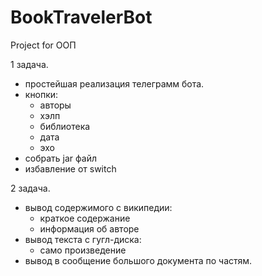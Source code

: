 # BookTravelerBot
Project for OOП

1 задача.
- простейшая реализация телеграмм бота.
- кнопки:
  * авторы
  * хэлп
  * библиотека
  * дата
  * эхо
- собрать jar файл
- избавление от switch

2 задача.
- вывод содержимого с википедии:
  * краткое содержание
  * информация об авторе
- вывод текста с гугл-диска:
  * само произведение
- вывод в сообщение большого документа по частям.

